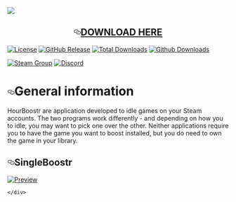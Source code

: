   <a href="https://camo.githubusercontent.com/4b06bee6ffd259ae85aa95b1df54b762543844e1/687474703a2f2f692e696d6775722e636f6d2f4d4a4e347a74792e706e67" target="_blank"><img src="https://camo.githubusercontent.com/4b06bee6ffd259ae85aa95b1df54b762543844e1/687474703a2f2f692e696d6775722e636f6d2f4d4a4e347a74792e706e67" data-canonical-src="http://i.imgur.com/MJN4zty.png" style="max-width:100%;"></a>
  </p><h2 align="center"><a href="#download-here" aria-hidden="true" class="anchor" id="user-content-download-here"><svg aria-hidden="true" class="octicon octicon-link" height="16" version="1.1" viewBox="0 0 16 16" width="16"><path fill-rule="evenodd" d="M4 9h1v1H4c-1.5 0-3-1.69-3-3.5S2.55 3 4 3h4c1.45 0 3 1.69 3 3.5 0 1.41-.91 2.72-2 3.25V8.59c.58-.45 1-1.27 1-2.09C10 5.22 8.98 4 8 4H4c-.98 0-2 1.22-2 2.5S3 9 4 9zm9-3h-1v1h1c1 0 2 1.22 2 2.5S13.98 12 13 12H9c-.98 0-2-1.22-2-2.5 0-.83.42-1.64 1-2.09V6.25c-1.09.53-2 1.84-2 3.25C6 11.31 7.55 13 9 13h4c1.45 0 3-1.69 3-3.5S14.5 6 13 6z"></path></svg></a><a href="https://github.com/xnooztvFR/HoursBoostv2/releases/latest">DOWNLOAD HERE</a></h2>
<p></p>
<p><a href="https://github.com/xnooztvFR/HoursBoostv2/blob/master/LICENSE"><img src="https://camo.githubusercontent.com/5bf22bcae0d8fbc4ce3a6d94bfc818d9e20e03ad/68747470733a2f2f696d672e736869656c64732e696f2f6769746875622f6c6963656e73652f457a7a706966792f486f7572426f6f7374722e7376673f6c6162656c3d4c6963656e7365266d61784167653d3836343030" alt="License" data-canonical-src="https://img.shields.io/github/license/xnooztvFR/HoursBoostv2.svg?label=License&amp;maxAge=86400" style="max-width:100%;"></a>
<a href="hhttps://github.com/xnooztvFR/HoursBoostv2/releases/latest"><img src="https://img.shields.io/github/release/xnooztvFR/HoursBoostv2.svg?label=Latest&amp;maxAge=60" alt="GitHub Release" data-canonical-src="https://img.shields.io/github/release/xnooztvFR/HoursBoostv2.svg?label=Latest&amp;maxAge=60" style="max-width:100%;"></a>
<a href="hhttps://github.com/xnooztvFR/HoursBoostv2/releases/latest"><img src="https://camo.githubusercontent.com/f611e37dc9cafef966865633f284c5db72de4198/68747470733a2f2f696d672e736869656c64732e696f2f62616467652f546f74616c253230446f776e6c6f6164732d38346b2d627269676874677265656e2e737667" alt="Total Downloads" data-canonical-src="" style="max-width:100%;"></a>
<a href="hhttps://github.com/xnooztvFR/HoursBoostv2/releases/latest"><img src="https://camo.githubusercontent.com/65e6166b5cafef6ea840b1940119cbf4d1150fc0/68747470733a2f2f696d672e736869656c64732e696f2f6769746875622f646f776e6c6f6164732f457a7a706966792f486f7572426f6f7374722f6c61746573742f746f74616c2e7376673f6c6162656c3d446f776e6c6f616473253230666f722532306c6174657374266d61784167653d3630" alt="Github Downloads" data-canonical-src="https://img.shields.io/github/downloads/xnooztvFR/HoursBoostv2/latest/total.svg?label=Downloads%20for%20latest&amp;maxAge=60" style="max-width:100%;"></a></p>
<p><a href="http://steamcommunity.com/groups/SingleBoostr" rel="nofollow"><img src="https://camo.githubusercontent.com/39f01fe93fa9ec65a0141012c904f314436a37bb/68747470733a2f2f696d672e736869656c64732e696f2f62616467652f537465616d2d67726f75702d79656c6c6f77677265656e2e737667" alt="Steam Group" data-canonical-src="https://img.shields.io/badge/Steam-group-yellowgreen.svg" style="max-width:100%;"></a>
<a href="https://discord.gg/YaB3tQ8" rel="nofollow"><img src="https://camo.githubusercontent.com/8bb1170b1f7fc45cf12c73f276dd1e3caee88280/68747470733a2f2f696d672e736869656c64732e696f2f62616467652f446973636f72642d6a6f696e2d79656c6c6f77677265656e2e737667" alt="Discord" data-canonical-src="https://img.shields.io/badge/Discord-join-yellowgreen.svg" style="max-width:100%;"></a></p>
<h1><a href="#general-information" aria-hidden="true" class="anchor" id="user-content-general-information"><svg aria-hidden="true" class="octicon octicon-link" height="16" version="1.1" viewBox="0 0 16 16" width="16"><path fill-rule="evenodd" d="M4 9h1v1H4c-1.5 0-3-1.69-3-3.5S2.55 3 4 3h4c1.45 0 3 1.69 3 3.5 0 1.41-.91 2.72-2 3.25V8.59c.58-.45 1-1.27 1-2.09C10 5.22 8.98 4 8 4H4c-.98 0-2 1.22-2 2.5S3 9 4 9zm9-3h-1v1h1c1 0 2 1.22 2 2.5S13.98 12 13 12H9c-.98 0-2-1.22-2-2.5 0-.83.42-1.64 1-2.09V6.25c-1.09.53-2 1.84-2 3.25C6 11.31 7.55 13 9 13h4c1.45 0 3-1.69 3-3.5S14.5 6 13 6z"></path></svg></a>General information</h1>
<p>HourBoostr are application developed to idle games on your Steam accounts. The two programs work differently - and depending on how you to idle, you may want to pick one over the other. Neither applications require you to have the game you want to boost installed, but you do need to own the game in your library.</p>
<h2><a href="#hourboostr" aria-hidden="true" class="anchor" id="user-content-hourboostr"><svg aria-hidden="true" class="octicon octicon-link" height="16" version="1.1" viewBox="0 0 16 16" width="16"><path fill-rule="evenodd" d="M4 9h1v1H4c-1.5 0-3-1.69-3-3.5S2.55 3 4 3h4c1.45 0 3 1.69 3 3.5 0 1.41-.91 2.72-2 3.25V8.59c.58-.45 1-1.27 1-2.09C10 5.22 8.98 4 8 4H4c-.98 0-2 1.22-2 2.5S3 9 4 9zm9-3h-1v1h1c1 0 2 1.22 2 2.5S13.98 12 13 12H9c-.98 0-2-1.22-2-2.5 0-.83.42-1.64 1-2.09V6.25c-1.09.53-2 1.84-2 3.25C6 11.31 7.55 13 9 13h4c1.45 0 3-1.69 3-3.5S14.5 6 13 6z"></path></svg></a>SingleBoostr</h2>

<p><a href="https://image.noelshack.com/fichiers/2018/14/4/1522913180-screenshot-1.png" target="_blank"><img src="https://image.noelshack.com/fichiers/2018/14/4/1522913180-screenshot-1.png" alt="Preview" data-canonical-src="http://i.imgur.com/nHiLGia.png" style="max-width:100%;"></a></p>
</article>
  </div>


  </div>
  <div class="modal-backdrop js-touch-events"></div>
</div>

    </div>
  </div>
